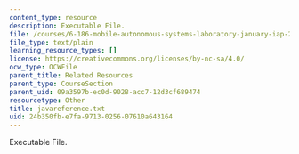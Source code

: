 ```yaml
---
content_type: resource
description: Executable File.
file: /courses/6-186-mobile-autonomous-systems-laboratory-january-iap-2005/24b350fbe7fa9713025607610a643164_javareference.txt
file_type: text/plain
learning_resource_types: []
license: https://creativecommons.org/licenses/by-nc-sa/4.0/
ocw_type: OCWFile
parent_title: Related Resources
parent_type: CourseSection
parent_uid: 09a3597b-ec0d-9028-acc7-12d3cf689474
resourcetype: Other
title: javareference.txt
uid: 24b350fb-e7fa-9713-0256-07610a643164
---
```

Executable File.